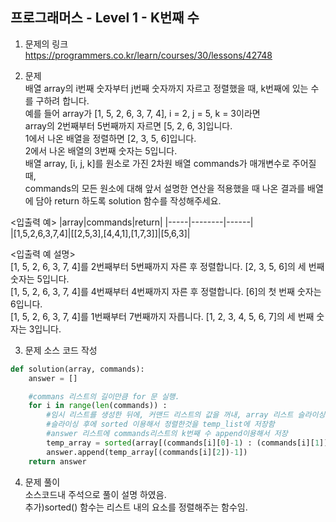 프로그래머스 - Level 1 - K번째 수
-------------

1. 문제의 링크   
https://programmers.co.kr/learn/courses/30/lessons/42748    

2. 문제    
배열 array의 i번째 숫자부터 j번째 숫자까지 자르고 정렬했을 때, k번째에 있는 수를 구하려 합니다.     
예를 들어 array가 [1, 5, 2, 6, 3, 7, 4], i = 2, j = 5, k = 3이라면      
array의 2번째부터 5번째까지 자르면 [5, 2, 6, 3]입니다.     
1에서 나온 배열을 정렬하면 [2, 3, 5, 6]입니다.        
2에서 나온 배열의 3번째 숫자는 5입니다.        
배열 array, [i, j, k]를 원소로 가진 2차원 배열 commands가 매개변수로 주어질 때,       
commands의 모든 원소에 대해 앞서 설명한 연산을 적용했을 때 나온 결과를 배열에 담아 return 하도록       solution 함수를 작성해주세요.    
    
<입출력 예>
|array|commands|return|
|-----|--------|------|     
|[1,5,2,6,3,7,4]|[[2,5,3],[4,4,1],[1,7,3]]|[5,6,3]|     
    
<입출력 예 설명>      
[1, 5, 2, 6, 3, 7, 4]를 2번째부터 5번째까지 자른 후 정렬합니다. [2, 3, 5, 6]의 세 번째 숫자는 5입니다.     
[1, 5, 2, 6, 3, 7, 4]를 4번째부터 4번째까지 자른 후 정렬합니다. [6]의 첫 번째 숫자는 6입니다.      
[1, 5, 2, 6, 3, 7, 4]를 1번째부터 7번째까지 자릅니다. [1, 2, 3, 4, 5, 6, 7]의 세 번째 숫자는 3입니다.      
        
3. 문제 소스 코드 작성      
```python
def solution(array, commands):
    answer = []

    #commans 리스트의 길이만큼 for 문 실행.
    for i in range(len(commands)) :
        #임시 리스트를 생성한 뒤에, 커맨드 리스트의 값을 꺼내, array 리스트 슬라이싱,
        #슬라이싱 후에 sorted 이용해서 정렬한것을 temp_list에 저장함
        #answer 리스트에 commands리스트의 k번째 수 append이용해서 저장
        temp_array = sorted(array[(commands[i][0]-1) : (commands[i][1])])
        answer.append(temp_array[(commands[i][2])-1])
    return answer
```

4. 문제 풀이    
소스코드내 주석으로 풀이 설명 하였음.       
추가)sorted() 함수는 리스트 내의 요소를 정렬해주는 함수임.       

  
